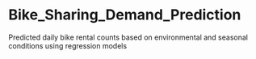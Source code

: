 # Bike_Sharing_Demand_Prediction
Predicted daily bike rental counts based on environmental and seasonal conditions using regression models
